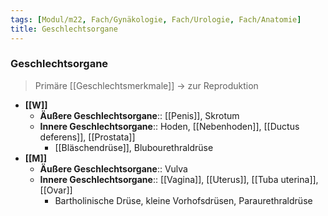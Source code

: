 ```yaml
---
tags: [Modul/m22, Fach/Gynäkologie, Fach/Urologie, Fach/Anatomie]
title: Geschlechtsorgane
---
```

### Geschlechtsorgane
> Primäre [[Geschlechtsmerkmale]] → zur Reproduktion
- **[[W]]**
	- **Äußere Geschlechtsorgane**:: [[Penis]], Skrotum
	- **Innere Geschlechtsorgane**:: Hoden, [[Nebenhoden]], [[Ductus deferens]], [[Prostata]]
		- [[Bläschendrüse]], Blubourethraldrüse
- **[[M]]**
	- **Äußere Geschlechtsorgane**:: Vulva
	- **Innere Geschlechtsorgane**:: [[Vagina]], [[Uterus]], [[Tuba uterina]], [[Ovar]]
		- Bartholinische Drüse, kleine Vorhofsdrüsen, Paraurethraldrüse